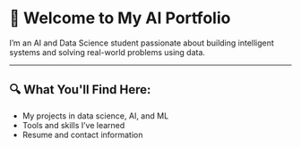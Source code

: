 # 👋 Welcome to My AI Portfolio

I’m an AI and Data Science student passionate about building intelligent systems and solving real-world problems using data.

---

## 🔍 What You'll Find Here:
- My projects in data science, AI, and ML
- Tools and skills I’ve learned
- Resume and contact information